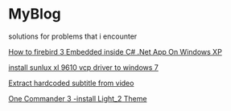 # MyBlog
solutions for problems that i encounter 



  [How to firebird 3 Embedded  inside C# .Net App On Windows XP ](https://github.com/blackholeearth/MyBlog/blob/master/Firebird%203%20Embed%20App%20%20on%20WinXp.md)  
  
 [install sunlux xl 9610 vcp driver to windows 7 ](https://github.com/blackholeearth/MyBlog/blob/master/sunlux%20xl9610%20vcomport%20driver%2064bit%20for%20win7.md)  



 [Extract hardcoded subtitle from video](https://github.com/blackholeearth/MyBlog/blob/master/Extract%20hardcoded%20subtitle%20from%20video.md)
 
 

 [One Commander 3 -install Light_2 Theme ](https://github.com/blackholeearth/MyBlog/blob/master/OneCommander3_install_Light_2_Theme.md)
